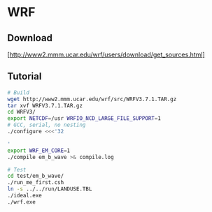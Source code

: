 # WRF

## Download

[http://www2.mmm.ucar.edu/wrf/users/download/get_sources.html]

## Tutorial

```sh
# Build
wget http://www2.mmm.ucar.edu/wrf/src/WRFV3.7.1.TAR.gz
tar xvf WRFV3.7.1.TAR.gz
cd WRFV3/
export NETCDF=/usr WRFIO_NCD_LARGE_FILE_SUPPORT=1
# GCC, serial, no nesting
./configure <<<'32

'
export WRF_EM_CORE=1
./compile em_b_wave >& compile.log

# Test
cd test/em_b_wave/
./run_me_first.csh
ln -s ../../run/LANDUSE.TBL
./ideal.exe
./wrf.exe
```

